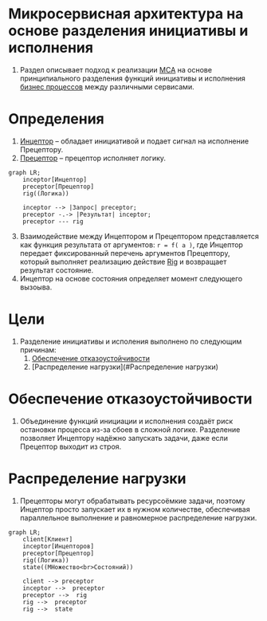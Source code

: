 # Микросервисная архитектура на основе разделения инициативы и исполнения

1. Раздел описывает подход к реализации [МСА](./glossary/МСА.md) на основе 
принципиального разделения функций инициативы и исполнения [бизнес 
процессов](./glossary/Бизнеспроцесс.md) между различными сервисами.

# Определения

1. [Инцептор](./glossary/Инцептор.md) – обладает инициативой и подает сигнал на 
исполнение Прецептору.
0. [Прецептор](./glossary/Прецептор.md) – прецептор исполняет логику.

```mermaid
graph LR;
    inceptor[Инцептор]
    preceptor[Прецептор]
    rig((Логика))

    inceptor --> |Запрос| preceptor;
    preceptor -.-> |Результат| inceptor;
    preceptor --- rig
```

3. Взаимодействие между Инцептором и Прецептором представляется как функция 
результата от аргументов: ```r = f( a )```, где Инцептор передает фиксированный 
перечень аргументов Прецептору, который выполняет реализацию действие 
[Rig](./glossary/Rig.md) и возвращает результат состояние.
4. Инцептор на основе состояния определяет момент следующего вызоыва.

# Цели

1. Разделение инициативы и исполения выполнено по следующим причинам:
    1. [Обеспечение отказоустойчивости](#Отказоустойчивость)
    2. [Распределение нагрузки](#Распределение нагрузки)

# Обеспечение отказоустойчивости

1. Объединение функций инициации и исполнения создаёт риск остановки процесса 
из-за сбоев в сложной логике. Разделение позволяет Инцептору надёжно запускать 
задачи, даже если Прецептор выходит из строя.

# Распределение нагрузки 

1. Прецепторы могут обрабатывать ресурсоёмкие задачи, поэтому Инцептор просто 
запускает их в нужном количестве, обеспечивая параллельное выполнение и 
равномерное распределение нагрузки.

```
graph LR;
    client[Клиент]
    inceptor[Инцепторов]
    preceptor[Прецептор]
    rig((Логика))
    state((МНожество<br>Состояний))

    client --> preceptor
    inceptor -->  preceptor
    preceptor -->  rig 
    rig -->  preceptor 
    rig -->  state
```
